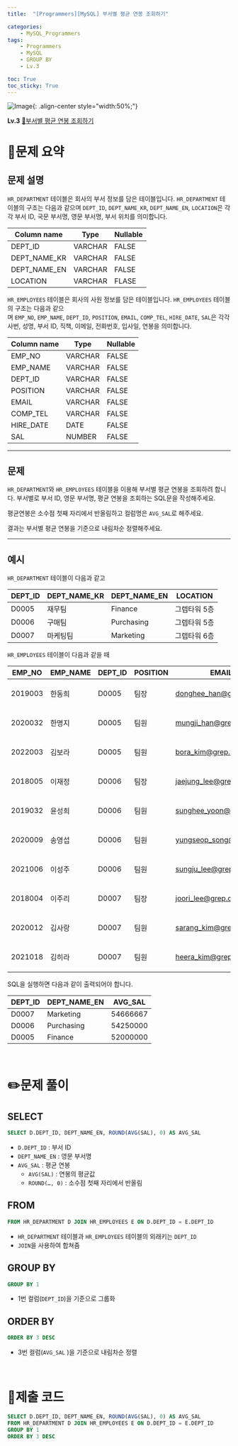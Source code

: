 ```yaml
---
title:  "[Programmers][MySQL] 부서별 평균 연봉 조회하기"

categories: 
    - MySQL_Programmers
tags: 
    - Programmers
    - MySQL
    - GROUP BY
    - Lv.3

toc: True
toc_sticky: True
---
```

![Image](https://github.com/user-attachments/assets/61171657-416b-4bc4-a74a-f29ecd4b43b5){: .align-center style="width:50%;"}

**Lv.3**
[🔗부서별 평균 연봉 조회하기](https://school.programmers.co.kr/learn/courses/30/lessons/284529)

# 📝문제 요약
## 문제 설명

`HR_DEPARTMENT` 테이블은 회사의 부서 정보를 담은 테이블입니다. `HR_DEPARTMENT` 테이블의 구조는 다음과 같으며 `DEPT_ID`, `DEPT_NAME_KR`, `DEPT_NAME_EN`, `LOCATION`은 각각 부서 ID, 국문 부서명, 영문 부서명, 부서 위치를 의미합니다.

| Column name | Type | Nullable |
| --- | --- | --- |
| DEPT_ID | VARCHAR | FALSE |
| DEPT_NAME_KR | VARCHAR | FALSE |
| DEPT_NAME_EN | VARCHAR | FALSE |
| LOCATION | VARCHAR | FLASE |

`HR_EMPLOYEES` 테이블은 회사의 사원 정보를 담은 테이블입니다. `HR_EMPLOYEES` 테이블의 구조는 다음과 같으며 `EMP_NO`, `EMP_NAME`, `DEPT_ID`, `POSITION`, `EMAIL`, `COMP_TEL`, `HIRE_DATE`, `SAL`은 각각 사번, 성명, 부서 ID, 직책, 이메일, 전화번호, 입사일, 연봉을 의미합니다.

| Column name | Type | Nullable |
| --- | --- | --- |
| EMP_NO | VARCHAR | FALSE |
| EMP_NAME | VARCHAR | FALSE |
| DEPT_ID | VARCHAR | FALSE |
| POSITION | VARCHAR | FALSE |
| EMAIL | VARCHAR | FALSE |
| COMP_TEL | VARCHAR | FALSE |
| HIRE_DATE | DATE | FALSE |
| SAL | NUMBER | FALSE |

---

## 문제

`HR_DEPARTMENT`와 `HR_EMPLOYEES` 테이블을 이용해 부서별 평균 연봉을 조회하려 합니다. 부서별로 부서 ID, 영문 부서명, 평균 연봉을 조회하는 SQL문을 작성해주세요.

평균연봉은 소수점 첫째 자리에서 반올림하고 컬럼명은 `AVG_SAL`로 해주세요.

결과는 부서별 평균 연봉을 기준으로 내림차순 정렬해주세요.

---

## 예시

`HR_DEPARTMENT` 테이블이 다음과 같고

| DEPT_ID | DEPT_NAME_KR | DEPT_NAME_EN | LOCATION |
| --- | --- | --- | --- |
| D0005 | 재무팀 | Finance | 그렙타워 5층 |
| D0006 | 구매팀 | Purchasing | 그렙타워 5층 |
| D0007 | 마케팅팀 | Marketing | 그렙타워 6층 |

`HR_EMPLOYEES` 테이블이 다음과 같을 때

| EMP_NO | EMP_NAME | DEPT_ID | POSITION | EMAIL | COMP_TEL | HIRE_DATE | SAL |
| --- | --- | --- | --- | --- | --- | --- | --- |
| 2019003 | 한동희 | D0005 | 팀장 | donghee_han@grep.com | 031-8000-1122 | 2019-03-01 | 57000000 |
| 2020032 | 한명지 | D0005 | 팀원 | mungji_han@grep.com | 031-8000-1123 | 2020-03-01 | 52000000 |
| 2022003 | 김보라 | D0005 | 팀원 | bora_kim@grep.com | 031-8000-1126 | 2022-03-01 | 47000000 |
| 2018005 | 이재정 | D0006 | 팀장 | jaejung_lee@grep.com | 031-8000-1127 | 2018-03-01 | 60000000 |
| 2019032 | 윤성희 | D0006 | 팀원 | sunghee_yoon@grep.com | 031-8000-1128 | 2019-03-01 | 57000000 |
| 2020009 | 송영섭 | D0006 | 팀원 | yungseop_song@grep.com | 031-8000-1130 | 2020-03-01 | 51000000 |
| 2021006 | 이성주 | D0006 | 팀원 | sungju_lee@grep.com | 031-8000-1131 | 2021-03-01 | 49000000 |
| 2018004 | 이주리 | D0007 | 팀장 | joori_lee@grep.com | 031-8000-1132 | 2018-03-01 | 61000000 |
| 2020012 | 김사랑 | D0007 | 팀원 | sarang_kim@grep.com | 031-8000-1133 | 2020-03-01 | 54000000 |
| 2021018 | 김히라 | D0007 | 팀원 | heera_kim@grep.com | 031-8000-1136 | 2021-03-01 | 49000000 |

SQL을 실행하면 다음과 같이 출력되어야 합니다.

| DEPT_ID | DEPT_NAME_EN | AVG_SAL |
| --- | --- | --- |
| D0007 | Marketing | 54666667 |
| D0006 | Purchasing | 54250000 |
| D0005 | Finance | 52000000 |


<br>

# ✏️문제 풀이
## SELECT

```sql
SELECT D.DEPT_ID, DEPT_NAME_EN, ROUND(AVG(SAL), 0) AS AVG_SAL
```

- `D.DEPT_ID` : 부서 ID
- `DEPT_NAME_EN` : 영문 부서명
- `AVG_SAL` : 평균 연봉
    - `AVG(SAL)` : 연봉의 평균값
    - `ROUND(…, 0)` : 소수점 첫째 자리에서 반올림

## FROM

```sql
FROM HR_DEPARTMENT D JOIN HR_EMPLOYEES E ON D.DEPT_ID = E.DEPT_ID
```

- `HR_DEPARTMENT` 테이블과 `HR_EMPLOYEES` 테이블의 외래키는 `DEPT_ID`
- `JOIN`을 사용하여 합쳐줌

## GROUP BY

```sql
GROUP BY 1
```

- 1번 컬럼(`DEPT_ID`)을 기준으로 그룹화

## ORDER BY

```sql
ORDER BY 3 DESC
```

- 3번 컬럼(`AVG_SAL` )을 기준으로 내림차순 정렬

<br>

# 💯제출 코드
```sql
SELECT D.DEPT_ID, DEPT_NAME_EN, ROUND(AVG(SAL), 0) AS AVG_SAL
FROM HR_DEPARTMENT D JOIN HR_EMPLOYEES E ON D.DEPT_ID = E.DEPT_ID
GROUP BY 1
ORDER BY 3 DESC
```